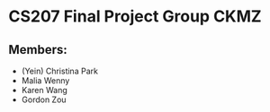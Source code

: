 # CS207 Final Project Group CKMZ

## Members:
* (Yein) Christina Park
* Malia Wenny
* Karen Wang
* Gordon Zou
